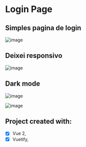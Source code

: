 # Login Page 

## Simples pagina de login 

![image](https://user-images.githubusercontent.com/84159325/172453461-42c16670-1b4c-491e-b347-5ae8057259cc.png)

## Deixei responsivo

![image](https://user-images.githubusercontent.com/84159325/172454709-499d2cba-0d09-45b9-8b01-0e39d23bda87.png)

## Dark mode 

![image](https://user-images.githubusercontent.com/84159325/172460956-5213fdbf-bb92-4ca4-b0c5-28acc33be9b3.png)


![image](https://user-images.githubusercontent.com/84159325/172460696-64b1c7fa-0750-4889-bc59-0413c64bb43a.png)


## Project created with:
- [x] Vue 2,
- [x] Vuetify,
